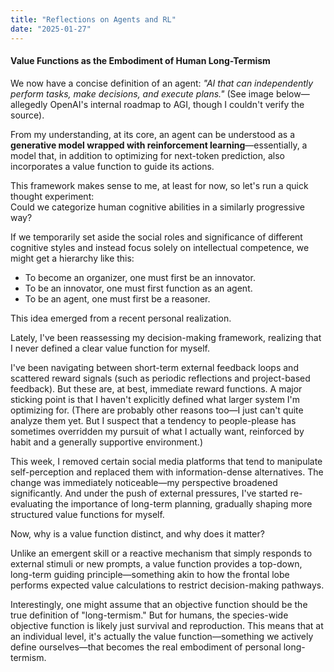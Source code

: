 ```yaml
---
title: "Reflections on Agents and RL"
date: "2025-01-27"
---
```



#### Value Functions as the Embodiment of Human Long-Termism  

We now have a concise definition of an agent: *"AI that can independently perform tasks, make decisions, and execute plans."* (See image below—allegedly OpenAI's internal roadmap to AGI, though I couldn't verify the source).  

From my understanding, at its core, an agent can be understood as a **generative model wrapped with reinforcement learning**—essentially, a model that, in addition to optimizing for next-token prediction, also incorporates a value function to guide its actions.  

This framework makes sense to me, at least for now, so let's run a quick thought experiment:  
Could we categorize human cognitive abilities in a similarly progressive way?  

If we temporarily set aside the social roles and significance of different cognitive styles and instead focus solely on intellectual competence, we might get a hierarchy like this:  
- To become an organizer, one must first be an innovator.  
- To be an innovator, one must first function as an agent.  
- To be an agent, one must first be a reasoner.  

This idea emerged from a recent personal realization.  

Lately, I've been reassessing my decision-making framework, realizing that I never defined a clear value function for myself.  

I've been navigating between short-term external feedback loops and scattered reward signals (such as periodic reflections and project-based feedback). But these are, at best, immediate reward functions. A major sticking point is that I haven't explicitly defined what larger system I'm optimizing for. (There are probably other reasons too—I just can't quite analyze them yet. But I suspect that a tendency to people-please has sometimes overridden my pursuit of what I actually want, reinforced by habit and a generally supportive environment.)  

This week, I removed certain social media platforms that tend to manipulate self-perception and replaced them with information-dense alternatives. The change was immediately noticeable—my perspective broadened significantly. And under the push of external pressures, I've started re-evaluating the importance of long-term planning, gradually shaping more structured value functions for myself.  

Now, why is a value function distinct, and why does it matter?  

Unlike an emergent skill or a reactive mechanism that simply responds to external stimuli or new prompts, a value function provides a top-down, long-term guiding principle—something akin to how the frontal lobe performs expected value calculations to restrict decision-making pathways.  

Interestingly, one might assume that an objective function should be the true definition of "long-termism." But for humans, the species-wide objective function is likely just survival and reproduction. This means that at an individual level, it's actually the value function—something we actively define ourselves—that becomes the real embodiment of personal long-termism.  